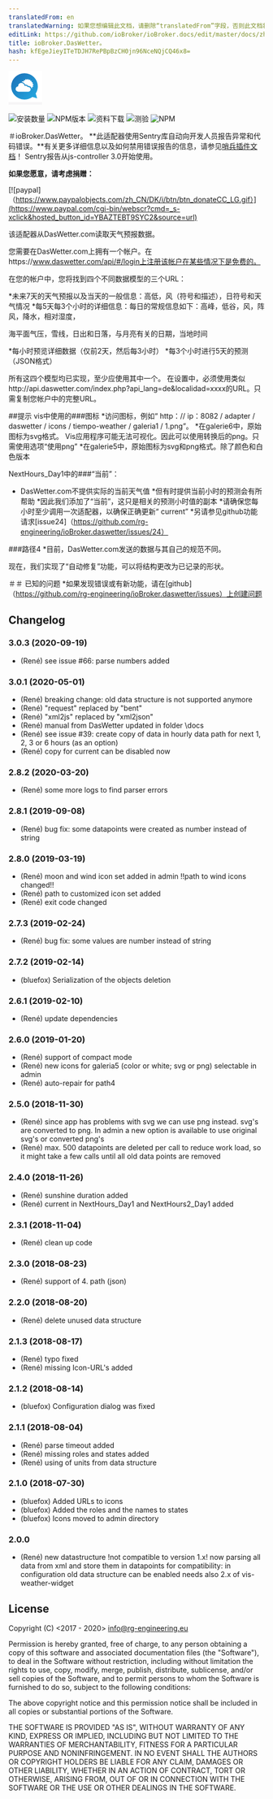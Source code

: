 ```yaml
---
translatedFrom: en
translatedWarning: 如果您想编辑此文档，请删除“translatedFrom”字段，否则此文档将再次自动翻译
editLink: https://github.com/ioBroker/ioBroker.docs/edit/master/docs/zh-cn/adapterref/iobroker.daswetter/README.md
title: ioBroker.DasWetter。
hash: kfEgeJieyITeTDJH7RePBpBzCH0jn96NceNQjCQ46x8=
---
```

![商标](../../../en/adapterref/iobroker.daswetter/admin/daswettercom.png)

![安装数量](http://iobroker.live/badges/daswetter-stable.svg)
![NPM版本](https://img.shields.io/npm/v/iobroker.daswetter.svg)
![资料下载](https://img.shields.io/npm/dm/iobroker.daswetter.svg)
![测验](https://travis-ci.org/rg-engineering/ioBroker.daswetter.svg?branch=master)
![NPM](https://nodei.co/npm/iobroker.daswetter.png?downloads=true)

＃ioBroker.DasWetter。
**此适配器使用Sentry库自动向开发人员报告异常和代码错误。**有关更多详细信息以及如何禁用错误报告的信息，请参见[哨兵插件文档](https://github.com/ioBroker/plugin-sentry#plugin-sentry)！ Sentry报告从js-controller 3.0开始使用。

**如果您愿意，请考虑捐赠：**

[![paypal]（https://www.paypalobjects.com/zh_CN/DK/i/btn/btn_donateCC_LG.gif）](https://www.paypal.com/cgi-bin/webscr?cmd=_s-xclick&hosted_button_id=YBAZTEBT9SYC2&source=url)

该适配器从DasWetter.com读取天气预报数据。

您需要在DasWetter.com上拥有一个帐户。在https://www.daswetter.com/api/#/login上注册该帐户在某些情况下是免费的。

在您的帐户中，您将找到四个不同数据模型的三个URL：

*未来7天的天气预报以及当天的一般信息：高低，风（符号和描述），日符号和天气情况
*每5天每3个小时的详细信息：每日的常规信息如下：高峰，低谷，风，阵风，降水，相对湿度，

海平面气压，雪线，日出和日落，与月亮有关的日期，当地时间

*每小时预览详细数据（仅前2天，然后每3小时）
*每3个小时进行5天的预测（JSON格式）

所有这四个模型均已实现，至少应使用其中一个。
在设置中，必须使用类似http://api.daswetter.com/index.php?api_lang=de&localidad=xxxx的URL。只需复制您帐户中的完整URL。

##提示
vis中使用的###图标
*访问图标，例如“ http：// ip：8082 / adapter / daswetter / icons / tiempo-weather / galeria1 / 1.png”。
*在galerie6中，原始图标为svg格式。 Vis应用程序可能无法可视化。因此可以使用转换后的png。只需使用选项“使用png”
*在galerie5中，原始图标为svg和png格式。除了颜色和白色版本

NextHours_Day1中的###“当前”：
* DasWetter.com不提供实际的当前天气值
*但有时提供当前小时的预测会有所帮助
*因此我们添加了“当前”，这只是相关的预测小时值的副本
*请确保您每小时至少调用一次适配器，以确保正确更新“ current”
*另请参见github功能请求[issue24]（https://github.com/rg-engineering/ioBroker.daswetter/issues/24）

###路径4
*目前，DasWetter.com发送的数据与其自己的规范不同。

现在，我们实现了“自动修复”功能，可以将结构更改为已记录的形状。

＃＃ 已知的问题
*如果发现错误或有新功能，请在[github]（https://github.com/rg-engineering/ioBroker.daswetter/issues）上创建问题

## Changelog

### 3.0.3 (2020-09-19)
* (René) see issue #66: parse numbers added 


### 3.0.1 (2020-05-01)
* (René) breaking change: old data structure is not supported anymore
* (René) "request" replaced by "bent"
* (René) "xml2js" replaced by "xml2json"
* (René) manual from DasWetter updated in folder \docs
* (René) see issue #39: create copy of data in hourly data path for next 1, 2, 3 or 6 hours (as an option)
* (René) copy for current can be disabled now

### 2.8.2 (2020-03-20)
* (René) some more logs to find parser errors

### 2.8.1 (2019-09-08)
* (René) bug fix: some datapoints were created as number instead of string

### 2.8.0 (2019-03-19)
* (René) moon and wind icon set added in admin !!path to wind icons changed!!
* (René) path to customized icon set added 
* (René) exit code changed

### 2.7.3 (2019-02-24)
* (René) bug fix: some values are number instead of string

### 2.7.2 (2019-02-14)
* (bluefox) Serialization of the objects deletion

### 2.6.1 (2019-02-10)
* (René) update dependencies

### 2.6.0 (2019-01-20)
* (René) support of compact mode
* (René) new icons for galeria5 (color or white; svg or png) selectable in admin
* (René) auto-repair for path4

### 2.5.0 (2018-11-30)
* (René) since app has problems with svg we can use png instead. svg's are converted to png. In admin a new option is available to use original svg's or converted png's 
* (René) max. 500 datapoints are deleted per call to reduce work load, so it might take a few calls until all old data points are removed

### 2.4.0 (2018-11-26)
* (René) sunshine duration added
* (René) current in NextHours_Day1 and NextHours2_Day1 added

### 2.3.1 (2018-11-04)
* (René) clean up code

### 2.3.0 (2018-08-23)
* (René) support of 4. path (json)

### 2.2.0 (2018-08-20)
* (René) delete unused data structure

### 2.1.3 (2018-08-17)
* (René) typo fixed
* (René) missing Icon-URL's added

### 2.1.2 (2018-08-14)
* (bluefox) Configuration dialog was fixed

### 2.1.1 (2018-08-04)
* (René) parse timeout added
* (René) missing roles and states added
* (René) using of units from data structure

### 2.1.0 (2018-07-30)
* (bluefox) Added URLs to icons
* (bluefox) Added the roles and the names to states
* (bluefox) Icons moved to admin directory



### 2.0.0
* (René) new datastructure !not compatible to version 1.x!
now parsing all data from xml and store them in datapoints
for compatibility: in configuration old data structure can be enabled 
needs also 2.x of vis-weather-widget

## License
Copyright (C) <2017 - 2020>  <info@rg-engineering.eu>

Permission is hereby granted, free of charge, to any person obtaining a copy of this software and associated documentation files (the "Software"), to deal in the Software without restriction, including without limitation the rights to use, copy, modify, merge, publish, distribute, sublicense, and/or sell copies of the Software, and to permit persons to whom the Software is furnished to do so, subject to the following conditions:

The above copyright notice and this permission notice shall be included in all copies or substantial portions of the Software.

THE SOFTWARE IS PROVIDED "AS IS", WITHOUT WARRANTY OF ANY KIND, EXPRESS OR IMPLIED, INCLUDING BUT NOT LIMITED TO THE WARRANTIES OF MERCHANTABILITY, FITNESS FOR A PARTICULAR PURPOSE AND NONINFRINGEMENT. IN NO EVENT SHALL THE AUTHORS OR COPYRIGHT HOLDERS BE LIABLE FOR ANY CLAIM, DAMAGES OR OTHER LIABILITY, WHETHER IN AN ACTION OF CONTRACT, TORT OR OTHERWISE, ARISING FROM, OUT OF OR IN CONNECTION WITH THE SOFTWARE OR THE USE OR OTHER DEALINGS IN THE SOFTWARE.